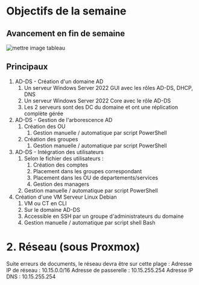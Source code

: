 # Objectifs de la semaine

## Avancement en fin de semaine

![mettre image tableau]()

## Principaux 

1. AD-DS - Création d'un domaine AD
	1. Un serveur Windows Server 2022 GUI avec les rôles AD-DS, DHCP, DNS
	2. Un serveur Windows Server 2022 Core avec le rôle AD-DS
	3. Les 2 serveurs sont des DC du domaine et ont une réplication complète gérée
2. AD-DS - Gestion de l'arborescence AD
	1. Création des OU
		1. Gestion manuelle / automatique par script PowerShell
	2. Création des groupes
		1. Gestion manuelle / automatique par script PowerShell
3. AD-DS - Intégration des utilisateurs
	1. Selon le fichier des utilisateurs :
		1. Création des comptes
		2. Placement dans les groupes correspondant
		3. Placement dans les OU de departements/services
		4. Gestion des managers
	2. Gestion manuelle / automatique par script PowerShell
4. Création d'une VM Serveur Linux Debian
	1. VM ou CT en CLI
	2. Sur le domaine AD-DS
	3. Accessible en SSH par un groupe d'administrateurs du domaine
	4. Gestion manuelle / automatique par script shell Bash

# 2. Réseau (sous Proxmox)

Suite erreurs de documents, le réseau devra être sur cette plage :
Adresse IP de réseau : 10.15.0.0/16
Adresse de passerelle : 10.15.255.254
Adresse IP DNS : 10.15.255.254